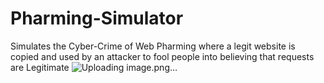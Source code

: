 # Pharming-Simulator
Simulates the Cyber-Crime of Web Pharming where a legit website is copied and used by an attacker to fool people into believing that requests are Legitimate
![Uploading image.png…]()
